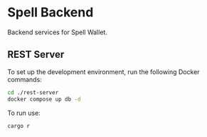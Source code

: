 # Spell Backend
Backend services for Spell Wallet.

## REST Server
To set up the development environment, run the following Docker commands:

```bash
cd ./rest-server
docker compose up db -d
```

To run use:
```bash
cargo r
```